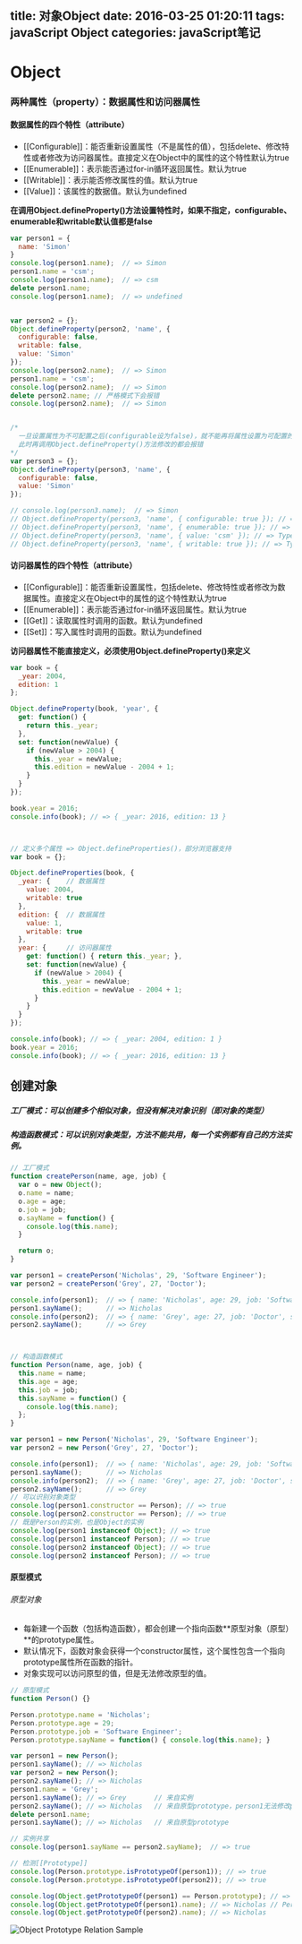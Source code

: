 title: 对象Object
date: 2016-03-25 01:20:11
tags: javaScript Object
categories: javaScript笔记
---
# Object
### 两种属性（property）：数据属性和访问器属性
#### 数据属性的四个特性（attribute）
- [[Configurable]]：能否重新设置属性（不是属性的值），包括delete、修改特性或者修改为访问器属性。直接定义在Object中的属性的这个特性默认为true
- [[Enumerable]]：表示能否通过for-in循环返回属性。默认为true
- [[Writable]]：表示能否修改属性的值。默认为true
- [[Value]]：该属性的数据值。默认为undefined

**在调用Object.defineProperty()方法设置特性时，如果不指定，configurable、enumerable和writable默认值都是false**
````javascript
var person1 = {
  name: 'Simon'
}
console.log(person1.name);  // => Simon
person1.name = 'csm';
console.log(person1.name);  // => csm
delete person1.name;
console.log(person1.name);  // => undefined


var person2 = {};
Object.defineProperty(person2, 'name', {
  configurable: false,
  writable: false,
  value: 'Simon'
});
console.log(person2.name);  // => Simon
person1.name = 'csm';
console.log(person2.name);  // => Simon
delete person2.name; // 严格模式下会报错
console.log(person2.name);  // => Simon


/*
  一旦设置属性为不可配置之后(configurable设为false)，就不能再将属性设置为可配置的。
  此时再调用Object.defineProperty()方法修改的都会报错
*/
var person3 = {};
Object.defineProperty(person3, 'name', {
  configurable: false,
  value: 'Simon'
});

// console.log(person3.name);  // => Simon
// Object.defineProperty(person3, 'name', { configurable: true }); // => TypeError: Cannot redefine property: name
// Object.defineProperty(person3, 'name', { enumerable: true }); // => TypeError: Cannot redefine property: name
// Object.defineProperty(person3, 'name', { value: 'csm' }); // => TypeError: Cannot redefine property: name
// Object.defineProperty(person3, 'name', { writable: true }); // => TypeError: Cannot redefine property: name
````



#### 访问器属性的四个特性（attribute）
- [[Configurable]]：能否重新设置属性，包括delete、修改特性或者修改为数据属性。直接定义在Object中的属性的这个特性默认为true
- [[Enumerable]]：表示能否通过for-in循环返回属性。默认为true
- [[Get]]：读取属性时调用的函数。默认为undefined
- [[Set]]：写入属性时调用的函数。默认为undefined

**访问器属性不能直接定义，必须使用Object.defineProperty()来定义**
````javascript
var book = {
  _year: 2004,
  edition: 1
};

Object.defineProperty(book, 'year', {
  get: function() {
    return this._year;
  },
  set: function(newValue) {
    if (newValue > 2004) {
      this._year = newValue;
      this.edition = newValue - 2004 + 1;
    }
  }
});

book.year = 2016;
console.info(book); // => { _year: 2016, edition: 13 }



// 定义多个属性 => Object.defineProperties()，部分浏览器支持
var book = {};

Object.defineProperties(book, {
  _year: {    // 数据属性
    value: 2004,
    writable: true
  },
  edition: {  // 数据属性
    value: 1,
    writable: true
  },
  year: {     // 访问器属性
    get: function() { return this._year; },
    set: function(newValue) {
      if (newValue > 2004) {
        this._year = newValue;
        this.edition = newValue - 2004 + 1;
      }
    }
  }
});

console.info(book); // => { _year: 2004, edition: 1 }
book.year = 2016;
console.info(book); // => { _year: 2016, edition: 13 }
````





## 创建对象
##### 工厂模式：可以创建多个相似对象，但没有解决对象识别（即对象的类型）
##### 构造函数模式：可以识别对象类型，方法不能共用，每一个实例都有自己的方法实例。
````javascript
// 工厂模式
function createPerson(name, age, job) {
  var o = new Object();
  o.name = name;
  o.age = age;
  o.job = job;
  o.sayName = function() {
    console.log(this.name);
  }

  return o;
}

var person1 = createPerson('Nicholas', 29, 'Software Engineer');
var person2 = createPerson('Grey', 27, 'Doctor');

console.info(person1);  // => { name: 'Nicholas', age: 29, job: 'Software Engineer', sayName: [Function] }
person1.sayName();      // => Nicholas
console.info(person2);  // => { name: 'Grey', age: 27, job: 'Doctor', sayName: [Function] }
person2.sayName();      // => Grey



// 构造函数模式
function Person(name, age, job) {
  this.name = name;
  this.age = age;
  this.job = job;
  this.sayName = function() {
    console.log(this.name);
  };
}

var person1 = new Person('Nicholas', 29, 'Software Engineer');
var person2 = new Person('Grey', 27, 'Doctor');

console.info(person1);  // => { name: 'Nicholas', age: 29, job: 'Software Engineer', sayName: [Function] }
person1.sayName();      // => Nicholas
console.info(person2);  // => { name: 'Grey', age: 27, job: 'Doctor', sayName: [Function] }
person2.sayName();      // => Grey
// 可以识别对象类型
console.log(person1.constructor == Person); // => true
console.log(person2.constructor == Person); // => true
// 既是Person的实例，也是Object的实例
console.log(person1 instanceof Object); // => true
console.log(person1 instanceof Person); // => true
console.log(person2 instanceof Object); // => true
console.log(person2 instanceof Person); // => true
````

#### 原型模式
###### 原型对象
- 每新建一个函数（包括构造函数），都会创建一个指向函数**原型对象（原型）**的prototype属性。
- 默认情况下，函数对象会获得一个constructor属性，这个属性包含一个指向prototype属性所在函数的指针。
- 对象实现可以访问原型的值，但是无法修改原型的值。

````javascript
// 原型模式
function Person() {}

Person.prototype.name = 'Nicholas';
Person.prototype.age = 29;
Person.prototype.job = 'Software Engineer';
Person.prototype.sayName = function() { console.log(this.name); }

var person1 = new Person();
person1.sayName(); // => Nicholas
var person2 = new Person();
person2.sayName(); // => Nicholas
person1.name = 'Grey';
person1.sayName(); // => Grey       // 来自实例
person2.sayName(); // => Nicholas   // 来自原型prototype，person1无法修改prototype的值
delete person1.name;
person1.sayName(); // => Nicholas   // 来自原型prototype

// 实例共享
console.log(person1.sayName == person2.sayName);  // => true

// 检测[[Prototype]]
console.log(Person.prototype.isPrototypeOf(person1)); // => true
console.log(Person.prototype.isPrototypeOf(person2)); // => true

console.log(Object.getPrototypeOf(person1) == Person.prototype); // => true
console.log(Object.getPrototypeOf(person1).name); // => Nicholas // Person.prototype中的name
console.log(Object.getPrototypeOf(person2).name); // => Nicholas
````
![Object Prototype Relation Sample](http://www.chensm.me/images/javaScriptObject/object_prototype_relation.png)
